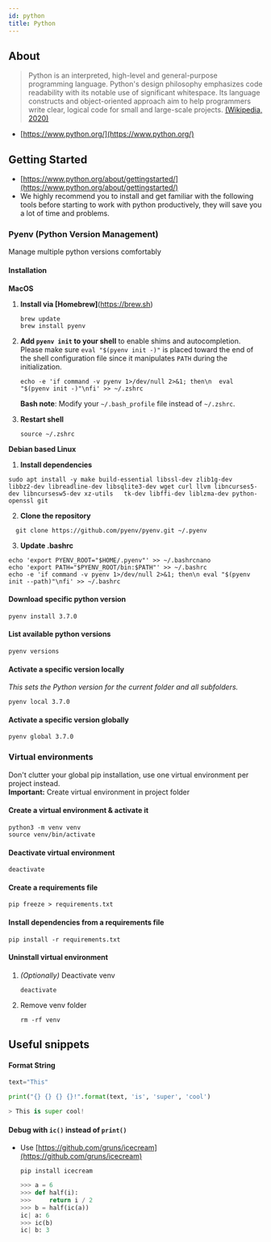 ```yaml
---
id: python
title: Python
---
```


## About

> Python is an interpreted, high-level and general-purpose programming language. Python's design philosophy emphasizes code readability with its notable use of significant whitespace. Its language constructs and object-oriented approach aim to help programmers write clear, logical code for small and large-scale projects.
> [(Wikipedia, 2020)](<https://en.wikipedia.org/wiki/Python_(programming_language)>)

- [https://www.python.org/](https://www.python.org/)

## Getting Started

- [https://www.python.org/about/gettingstarted/](https://www.python.org/about/gettingstarted/)
- We highly recommend you to install and get familiar with the following tools before starting to work with python productively, they will save you a lot of time and problems.

### Pyenv (Python Version Management)

Manage multiple python versions comfortably

#### Installation

**MacOS** 
1. **Install via [Homebrew]**(https://brew.sh)
   ```shell
   brew update
   brew install pyenv
   ```
   
2. **Add `pyenv init` to your shell** to enable shims and autocompletion.
   Please make sure `eval "$(pyenv init -)"` is placed toward the end of the shell
   configuration file since it manipulates `PATH` during the initialization.
   ```shell
   echo -e 'if command -v pyenv 1>/dev/null 2>&1; then\n  eval "$(pyenv init -)"\nfi' >> ~/.zshrc
   ```
   **Bash note**: Modify your `~/.bash_profile` file instead of `~/.zshrc`.
3. **Restart shell**
   ```shell
   source ~/.zshrc
   ```
   
**Debian based Linux**
  
1. **Install dependencies**
  ```shell
  sudo apt install -y make build-essential libssl-dev zlib1g-dev  libbz2-dev libreadline-dev libsqlite3-dev wget curl llvm libncurses5-dev libncursesw5-dev xz-utils   tk-dev libffi-dev liblzma-dev python-openssl git
```
  
  
2. **Clone the repository**
```shell
  git clone https://github.com/pyenv/pyenv.git ~/.pyenv
  ```
  
3. **Update .bashrc**
  ```shell
  echo 'export PYENV_ROOT="$HOME/.pyenv"' >> ~/.bashrcnano
  echo 'export PATH="$PYENV_ROOT/bin:$PATH"' >> ~/.bashrc
  echo -e 'if command -v pyenv 1>/dev/null 2>&1; then\n eval "$(pyenv init --path)"\nfi' >> ~/.bashrc
  ```


#### Download specific python version

```shell
pyenv install 3.7.0
```

#### List available python versions

```shell
pyenv versions
```

#### Activate a specific version locally

_This sets the Python version for the current folder and all subfolders._

```shell
pyenv local 3.7.0
```

#### Activate a specific version globally

```shell
pyenv global 3.7.0
```

### Virtual environments

Don't clutter your global pip installation, use one virtual environment per project instead. \
**Important:** Create virtual environment in project folder

#### Create a virtual environment & activate it

```shell
python3 -m venv venv
source venv/bin/activate
```

#### Deactivate virtual environment

```shell
deactivate
```

#### Create a requirements file

```shell
pip freeze > requirements.txt
```

#### Install dependencies from a requirements file

```shell
pip install -r requirements.txt
```

#### Uninstall virtual environment

1. _(Optionally)_ Deactivate venv
   ```shell
   deactivate
   ```
2. Remove venv folder
   ```shell
   rm -rf venv
   ```

## Useful snippets

#### Format String

```python
text="This"

print("{} {} {} {}!".format(text, 'is', 'super', 'cool')

> This is super cool!
```

#### Debug with `ic()` instead of `print()`

- Use [https://github.com/gruns/icecream](https://github.com/gruns/icecream)
  ```shell
  pip install icecream
  ```
  ```python
  >>> a = 6
  >>> def half(i):
  >>>     return i / 2
  >>> b = half(ic(a))
  ic| a: 6
  >>> ic(b)
  ic| b: 3
  ```
